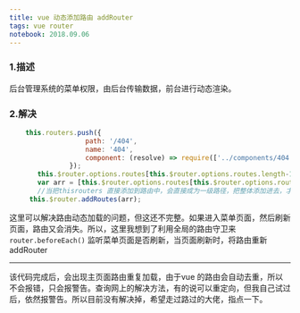 ```yaml
---
title: vue 动态添加路由 addRouter
tags: vue router
notebook: 2018.09.06
---
```

### 1.描述
 后台管理系统的菜单权限，由后台传输数据，前台进行动态渲染。<br>
 ### 2.解决
 ```javascript
     this.routers.push({
                    path: '/404',
                    name: '404',
                    component: (resolve) => require(['../components/404.vue'], resolve),
                }); 
        this.$router.options.routes[this.$router.options.routes.length-1].children = this.routers;//这里的不能用push,只能直接赋值
        var arr = [this.$router.options.routes[this.$router.options.routes.length-1]];
        //当把thisrouters 直接添加到路由中，会直接成为一级路径，把整体添加进去，才会呈现父子关系
      this.$router.addRoutes(arr);

 ```
 这里可以解决路由动态加载的问题，但这还不完整。如果进入菜单页面，然后刷新页面，路由又会消失。所以，这里我想到了利用全局的路由守卫来```router.beforeEach()``` 监听菜单页面是否刷新，当页面刷新时，将路由重新 addRouter <br>

---------------------------
该代码完成后，会出现主页面路由重复加载，由于vue 的路由会自动去重，所以不会报错，只会报警告。查询网上的解决方法，有的说可以重定向，但我自己试过后，依然报警告。所以目前没有解决掉，希望走过路过的大佬，指点一下。


